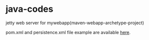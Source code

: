 # java-codes

jetty web server for mywebapp(maven-webapp-archetype-project)

pom.xml and persistence.xml file example are available [here](https://github.com/vinay-keshava/dotfiles).
